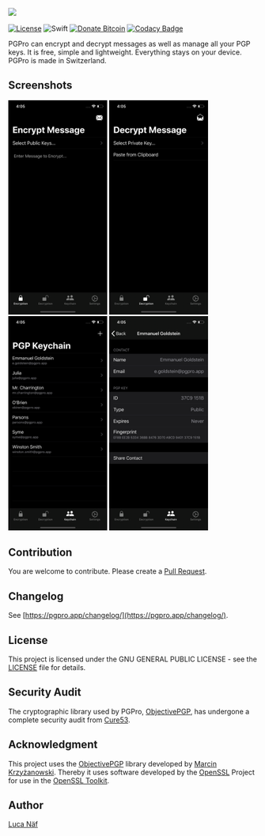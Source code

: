 ![](https://pgpro.naef.lu/pgpro_banner.png)

[![License](https://img.shields.io/github/license/lucanaef/PGPro?style=flat)](https://github.com/lucanaef/PGPro/blob/master/LICENSE)
![Swift](https://img.shields.io/badge/language-swift-orange?style=flat)
[![Donate Bitcoin](https://img.shields.io/badge/Donate%20BTC-3K6U863fR8TqTkE5AE1AzcxVFN7dhP6Ljc-orange?style=flat)](https://pgpro.app/donate)
[![Codacy Badge](https://api.codacy.com/project/badge/Grade/a27e0963b0384739bad90cde28cb08b8)](https://www.codacy.com/manual/lucanaef/PGPro?utm_source=github.com&amp;utm_medium=referral&amp;utm_content=lucanaef/PGPro&amp;utm_campaign=Badge_Grade)

PGPro can encrypt and decrypt messages as well as manage all your PGP keys. It is free, simple and lightweight. Everything stays on your device. PGPro is made in Switzerland.

## Screenshots
<p float="left">
  <img src="./screenshots/en-US/iPhone%2011%20Pro-1-EncryptionView.png" width="200">
  <img src="./screenshots/en-US/iPhone%2011%20Pro-2-DecryptionView.png" width="200">
  <img src="./screenshots/en-US/iPhone%2011%20Pro-3-KeychainView.png" width="200">
  <img src="./screenshots/en-US/iPhone%2011%20Pro-4-DetailView.png" width="200">
</p>

## Contribution

You are welcome to contribute. Please create a [Pull Request]().

## Changelog

See [https://pgpro.app/changelog/](https://pgpro.app/changelog/).

## License

This project is licensed under the GNU GENERAL PUBLIC LICENSE - see the [LICENSE](./LICENSE) file for details.


## Security Audit

The cryptographic library used by PGPro, [ObjectivePGP](https://objectivepgp.com/), has undergone a complete security audit from [Cure53](https://cure53.de/).


## Acknowledgment

This project uses the [ObjectivePGP](https://objectivepgp.com/) library developed by [Marcin Krzyżanowski](https://krzyzanowskim.com/).
Thereby it uses software developed by the [OpenSSL](http://www.openssl.org/) Project for use in the [OpenSSL Toolkit](http://www.openssl.org/).


## Author

[Luca Näf](http://naef.lu)
